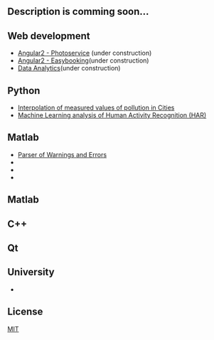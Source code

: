 ## Description is comming soon...

## Web development
* [Angular2 - Photoservice](http://fotoservice.surge.sh/) (under construction)
* [Angular2 - Easybooking](http://easybooking.surge.sh/)(under construction)
* [Data Analytics](http://data-analytics.cz/)(under construction)

## Python ##
* [Interpolation of measured values of pollution in Cities](https://github.com/ondrej-tucek/city-pollution)
* [Machine Learning analysis of Human Activity Recognition (HAR)](https://github.com/ondrej-tucek/Machine-Learning-HAR)

## Matlab
* [Parser of Warnings and Errors](https://github.com/ondrej-tucek/my-works/tree/master/files/Matlab_parser-Warning-Error)
* []()
* []()
* []()

## Matlab

## C++

## Qt

## University
* []()



## License
 [MIT](/LICENSE)

